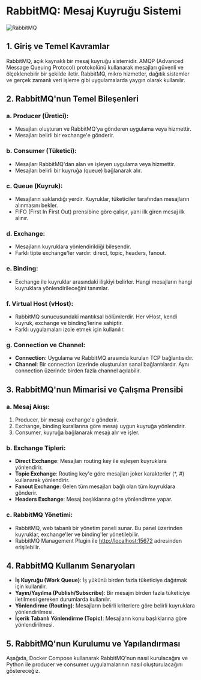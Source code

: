 
# RabbitMQ: Mesaj Kuyruğu Sistemi

![RabbitMQ](https://upload.wikimedia.org/wikipedia/commons/7/71/RabbitMQ_logo.svg)

## 1. Giriş ve Temel Kavramlar
RabbitMQ, açık kaynaklı bir mesaj kuyruğu sistemidir. AMQP (Advanced Message Queuing Protocol) protokolünü kullanarak mesajları güvenli ve ölçeklenebilir bir şekilde iletir. RabbitMQ, mikro hizmetler, dağıtık sistemler ve gerçek zamanlı veri işleme gibi uygulamalarda yaygın olarak kullanılır.

## 2. RabbitMQ'nun Temel Bileşenleri

### a. Producer (Üretici):
- Mesajları oluşturan ve RabbitMQ'ya gönderen uygulama veya hizmettir.
- Mesajları belirli bir exchange'e gönderir.

### b. Consumer (Tüketici):
- Mesajları RabbitMQ'dan alan ve işleyen uygulama veya hizmettir.
- Mesajları belirli bir kuyruğa (queue) bağlanarak alır.

### c. Queue (Kuyruk):
- Mesajların saklandığı yerdir. Kuyruklar, tüketiciler tarafından mesajların alınmasını bekler.
- FIFO (First In First Out) prensibine göre çalışır, yani ilk giren mesaj ilk alınır.

### d. Exchange:
- Mesajların kuyruklara yönlendirildiği bileşendir.
- Farklı tipte exchange'ler vardır: direct, topic, headers, fanout.

### e. Binding:
- Exchange ile kuyruklar arasındaki ilişkiyi belirler. Hangi mesajların hangi kuyruklara yönlendirileceğini tanımlar.

### f. Virtual Host (vHost):
- RabbitMQ sunucusundaki mantıksal bölümlerdir. Her vHost, kendi kuyruk, exchange ve binding'lerine sahiptir.
- Farklı uygulamaları izole etmek için kullanılır.

### g. Connection ve Channel:
- **Connection**: Uygulama ve RabbitMQ arasında kurulan TCP bağlantısıdır.
- **Channel**: Bir connection üzerinde oluşturulan sanal bağlantılardır. Aynı connection üzerinde birden fazla channel açılabilir.

## 3. RabbitMQ'nun Mimarisi ve Çalışma Prensibi

### a. Mesaj Akışı:
1. Producer, bir mesajı exchange'e gönderir.
2. Exchange, binding kurallarına göre mesajı uygun kuyruğa yönlendirir.
3. Consumer, kuyruğa bağlanarak mesajı alır ve işler.

### b. Exchange Tipleri:
- **Direct Exchange**: Mesajları routing key ile eşleşen kuyruklara yönlendirir.
- **Topic Exchange**: Routing key'e göre mesajları joker karakterler (*, #) kullanarak yönlendirir.
- **Fanout Exchange**: Gelen tüm mesajları bağlı olan tüm kuyruklara gönderir.
- **Headers Exchange**: Mesaj başlıklarına göre yönlendirme yapar.

### c. RabbitMQ Yönetimi:
- RabbitMQ, web tabanlı bir yönetim paneli sunar. Bu panel üzerinden kuyruklar, exchange'ler ve binding'ler yönetilebilir.
- RabbitMQ Management Plugin ile [http://localhost:15672](http://localhost:15672) adresinden erişilebilir.

## 4. RabbitMQ Kullanım Senaryoları
- **İş Kuyruğu (Work Queue)**: İş yükünü birden fazla tüketiciye dağıtmak için kullanılır.
- **Yayın/Yayılma (Publish/Subscribe)**: Bir mesajın birden fazla tüketiciye iletilmesi gereken durumlarda kullanılır.
- **Yönlendirme (Routing)**: Mesajların belirli kriterlere göre belirli kuyruklara yönlendirilmesi.
- **İçerik Tabanlı Yönlendirme (Topic)**: Mesajların konu başlıklarına göre yönlendirilmesi.

## 5. RabbitMQ'nun Kurulumu ve Yapılandırması
Aşağıda, Docker Compose kullanarak RabbitMQ'nun nasıl kurulacağını ve Python ile producer ve consumer uygulamalarının nasıl oluşturulacağını göstereceğiz.
